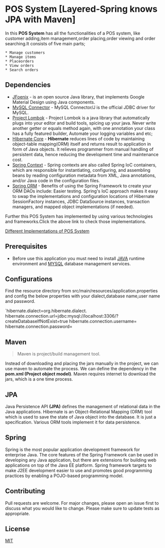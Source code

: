 # POS System [Layered-Spring knows JPA with Maven]

In this **POS System** has all the functionalities of a POS system, like customer adding,item management,order placing,order viewing and order searching.It consists of five main parts;

    * Manage customers
    * Manage items
    * Placeorders
    * View orders
    * Search orders

## Dependencies

* [JFoenix](https://mvnrepository.com/artifact/com.jfoenix/jfoenix/8.0.10) - is an open source Java library, that implements Google Material Design using Java components.
* [MySQL Connector](https://mvnrepository.com/artifact/mysql/mysql-connector-java/8.0.21) - MySQL Connector/J is the official JDBC driver for MySQL.
* [Project Lombok](https://mvnrepository.com/artifact/org.projectlombok/lombok/1.18.12) - Project Lombok is a java library that automatically plugs into your editor and build tools, spicing up your java.
                                                                                          Never write another getter or equals method again, with one annotation your class has a fully featured builder, Automate your logging variables and etc;
* [Hibernate Core](https://mvnrepository.com/artifact/org.hibernate/hibernate-core/5.4.21.Final) - **Hibernate** reduces lines of code by maintaining object-table mapping(ORM) itself and returns result to application in form of Java objects. It relieves programmer from manual handling of persistent data, hence reducing the development time and maintenance cost.                                                                                          
* [Spring Context](https://mvnrepository.com/artifact/org.springframework/spring-context/5.2.8.RELEASE) - Spring contexts are also called Spring IoC containers, which are responsible for instantiating, configuring, and assembling beans by reading configuration metadata from XML, Java annotations, and/or Java code in the configuration files.
* [Spring ORM](https://mvnrepository.com/artifact/org.springframework/spring-orm/5.2.8.RELEASE) - Benefits of using the Spring Framework to create your ORM DAOs include: Easier testing. Spring's IoC approach makes it easy to swap the implementations and configuration locations of Hibernate SessionFactory instances, JDBC DataSource instances, transaction managers, and mapped object implementations (if needed).

Further this POS System has implemented by using various technologies and frameworks.Click the above link to check those implementations.

[Different Implementations of POS System](https://github.com/poornimavithanage/PointOfSalesSystem-Layered-Architecture/blob/master/README.md)    

## Prerequisites

* Before use this application you must need to install [JAVA](https://www.oracle.com/java/technologies/javase/javase-jdk8-downloads.html) runtime environment and [MYSQL](https://www.mysql.com/) database management services.

## Configurations

Find the resource directory from src/main/resources/application.properties and config the below properties with your dialect,database name,user name and password.

`hibernate.dialect=org.hibernate.dialect.<dialect>
 hibernate.connection.url=jdbc:mysql://localhost:3306/<database name>?createDatabaseIfNotExist=true
 hibernate.connection.username=<user name>
 hibernate.connection.password=<password>

## Maven

> Maven is project/build management tool.
  
  Instead of downloading and placing the jars manually in the project, we can use maven to automate the process. We can define the dependency in the **pom.xml (Project object model)**. Maven requires internet to download the jars, which is a one time process.

## JPA

Java Persistence API **(JPA)** defines the management of relational data in the Java applications. Hibernate is an Object-Relational Mapping (ORM) tool which is used to save the state of Java object into the database. It is just a specification. Various ORM tools implement it for data persistence.

## Spring

 Spring is the most popular application development framework for enterprise Java.
 The core features of the Spring Framework can be used in developing any Java application, but there are extensions for building web applications on top of the Java EE platform. Spring framework targets to make J2EE development easier to use and promotes good programming practices by enabling a POJO-based programming model.

## Contributing

Pull requests are welcome. For major changes, please open an issue first to discuss what you would like to change.
Please make sure to update tests as appropriate.

## License

[MIT](https://choosealicense.com/licenses/mit/)


